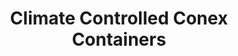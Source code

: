 ---
title: "Climate Controlled Conex Containers"
description: "When you need serious protection for serious materials. These self-powered units climate-guard everything inside—if it can melt, warp, or spoil, we've got it covered."
image: "../../assets/uploads/hero-trailer.jpg"
features:
  - "Live dashboards, SMS/Email alerts, and HD cameras"
  - "Zero reliance on site utilities or half-wired temp poles"
  - "Lock temps and humidity to spec with precision control"
  - "Mobile storage trims handling, warehousing, and damage expenses"
specifications:
  - label: "Length"
    value: "20 to 40 feet"
  - label: "Height"
    value: "8 to 9 feet 5 inches"
  - label: "Width"
    value: "8 feet"
  - label: "Power"
    value: "On-board generator with shore-power backup"
  - label: "Climate Control"
    value: "Commercial-grade HVAC with humidity control"
order_button_text: "Get Container Quote"
--- 